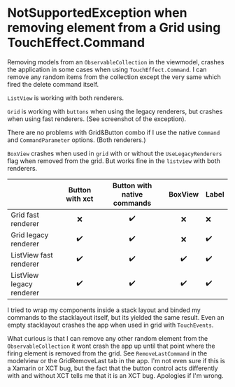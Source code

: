 # NotSupportedException when removing element from a Grid using TouchEffect.Command

Removing models from an `ObservableCollection` in the viewmodel, crashes the application in some cases when using `TouchEffect.Command`. I can remove any random items from the collection except the very same which fired the delete command itself.

`ListView` is working with both renderers.

`Grid` is working with `buttons` when using the legacy renderers, but crashes when using fast renderers. (See screenshot of the exception).

There are no problems with Grid&Button combo if I use the native `Command` and `CommandParameter` options. (Both renderers.)

`BoxView` crashes when used in  `grid` with or without the `UseLegacyRenderers` flag when removed from the grid. But works fine in the `listview` with both renderers.

|	        | Button with xct | Button with native commands | BoxView | Label |
|:----|:------------:| :------------------------: | :----: | ------ |
| Grid fast renderer      |:x:|:heavy_check_mark:|:x:|:x:|
| Grid legacy renderer |:heavy_check_mark:|:heavy_check_mark:|:x:|:heavy_check_mark:|
| ListView fast renderer   |:heavy_check_mark:|:heavy_check_mark:|:heavy_check_mark:| :heavy_check_mark: |
| ListView legacy renderer |:heavy_check_mark:|:heavy_check_mark:|:heavy_check_mark:|:heavy_check_mark:|

I tried to wrap my components inside a stack layout and binded my commands to the stacklayout itself, but its yielded the same result. Even an empty stacklayout crashes the app when used in grid with `TouchEvents`.

What curious is that I can remove any other random element from the `ObservableCollection` it wont crash the app up until that point where the firing element is removed from the grid. See  `RemoveLastCommand` in the modelview or the GridRemoveLast tab in the app. I'm not even sure if this is a Xamarin or XCT bug, but the fact that the button control acts differently with and without XCT tells me that it is an XCT bug. Apologies if I'm wrong.


